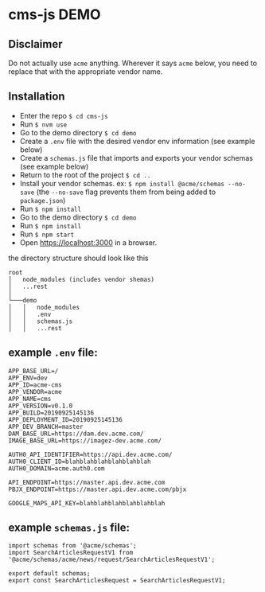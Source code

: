 cms-js DEMO
=======================

## Disclaimer
Do not actually use `acme` anything. Wherever it says `acme` below, you need to replace that with the appropriate vendor name.

## Installation
+ Enter the repo `$ cd cms-js`
+ Run `$ nvm use`
+ Go to the demo directory `$ cd demo`
+ Create a `.env` file with the desired vendor env information (see example below)
+ Create a `schemas.js` file that imports and exports your vendor schemas (see example below)
+ Return to the root of the project `$ cd ..`
+ Install your vendor schemas. ex: `$ npm install @acme/schemas --no-save` (the `--no-save` flag prevents them from being added to `package.json`)
+ Run `$ npm install`
+ Go to the demo directory `$ cd demo`
+ Run `$ npm install`
+ Run `$ npm start`
+ Open <https://localhost:3000> in a browser.

the directory structure should look like this

```
root
│   node_modules (includes vendor shemas)
│   ...rest
│
└───demo
│   │   node_modules
│   │   .env
│   │   schemas.js
│   │   ...rest
```


## example `.env` file:

```
APP_BASE_URL=/
APP_ENV=dev
APP_ID=acme-cms
APP_VENDOR=acme
APP_NAME=cms
APP_VERSION=v0.1.0
APP_BUILD=20190925145136
APP_DEPLOYMENT_ID=20190925145136
APP_DEV_BRANCH=master
DAM_BASE_URL=https://dam.dev.acme.com/
IMAGE_BASE_URL=https://imagez-dev.acme.com/

AUTH0_API_IDENTIFIER=https://api.dev.acme.com/
AUTH0_CLIENT_ID=blahblahblahblahblahblah
AUTH0_DOMAIN=acme.auth0.com

API_ENDPOINT=https://master.api.dev.acme.com
PBJX_ENDPOINT=https://master.api.dev.acme.com/pbjx

GOOGLE_MAPS_API_KEY=blahblahblahblahblahblah
```


## example `schemas.js` file:

```
import schemas from '@acme/schemas';
import SearchArticlesRequestV1 from '@acme/schemas/acme/news/request/SearchArticlesRequestV1';

export default schemas;
export const SearchArticlesRequest = SearchArticlesRequestV1;
```


